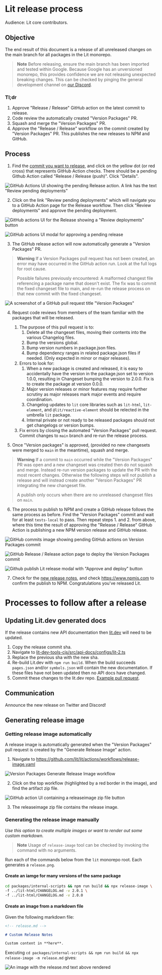 # Lit release process

Audience: Lit core contributors.

## Objective

The end result of this document is a release of all unreleased changes on the main branch for all packages in the Lit monorepo.

> **Note**
> Before releasing, ensure the main branch has been imported and tested within Google. Because Google has an unversioned monorepo, this provides confidence we are not releasing unexpected breaking changes. This can be checked by pinging the general development channel on [our Discord](https://discord.com/invite/buildWithLit).

### Tl;dr

1. Approve "Release / Release" GitHub action on the latest commit to release.
1. Code review the automatically created "Version Packages" PR.
1. Squash and merge the "Version Packages" PR.
1. Approve the "Release / Release" workflow on the commit created by "Version Packages" PR. This publishes the new releases to NPM and GitHub.

## Process

1. Find the [commit you want to release](https://github.com/lit/lit/commits/main), and click on the yellow dot (or red cross) that represents GitHub Action checks. There should be a pending Github Action called "Release / Release (push)". Click "Details".

![GitHub Actions UI showing the pending Release action. A link has the text "Review pending deployments"](./images/lit-release-process/release-github-action-review-pending.png)

2. Click on the link "Review pending deployments" which will navigate you to a GitHub Action page for the Release workflow. Then click "Review deployments" and approve the pending deployment.

![GitHub actions UI for the Release showing a "Review deployments" button](./images/lit-release-process/github-actions-release-pending-ui.png)

![GitHub actions UI modal for approving a pending release](./images/lit-release-process/review-pending-release-modal-ui.png)

3. The GitHub release action will now automatically generate a "Version Packages" PR.

> **Warning**
> If a Version Packages pull request has not been created, an error may have occurred in the GitHub action run. Look at the full logs for root cause.
>
> Possible failures previously encountered: A malformed changest file referencing a package name that doesn't exist.
> The fix was to commit the fixed changeset file to main, and re-run the release process on that new commit with the fixed changeset.

![A screenshot of a GitHub pull request title "Version Packages"](./images/lit-release-process/version-packages-pr.png)

4. Request code reviews from members of the team familiar with the packages that will be released.

   1. The purpose of this pull request is to:
      1. Delete all the changeset files, moving their contents into the various Changelog files.
      1. Bump the versions global.
      1. Bump version numbers in package.json files.
      1. Bump dependency ranges in related package.json files if needed. (Only expected in minor or major releases).
   1. Errors to look for:
      1. When a new package is created and released, it is easy to accidentally have the version in the package.json set to version 1.0.0, resulting in Changeset bumping the version to 2.0.0. Fix is to create the package at version 0.0.0.
      1. Major version releases or minor features may require further scrutiny as major releases mark major events and require coordination.
      1. Changelog updates to `lit` core libraries such as `lit-html`, `lit-element`, and `@lit/reactive-element` should be relected in the umbrella `lit` package.
      1. Internal private or not ready to be released packages should not get changelogs or version bumps.
   1. Fix errors by closing the automated "Version Packages" pull request. Commit changes to `main` branch and re-run the release process.

5. Once "Version packages" is approved, (provided no new changesets were merged to `main` in the meantime), squash and merge.

> **Warning**
> If a commit to `main` occurred while the "Version Packages" PR was open and a new changeset was created then do not squash and merge.
> Instead re-run version packages to update the PR with the most recent changes. Otherwise the following steps will not publish a release and will instead create another "Version Packages" PR integrating the new changeset file.
>
> A publish only occurs when there are no unreleased changeset files on `main`.

6. The process to publish to NPM and create a GitHub release follows the same process as before. Find the "Version Packages" commit and wait for at least `tests-local` to pass. Then repeat steps 1. and 2. from above, where this time the result of approving the "Release / Release" GitHub Action is publishing a new NPM version release and GitHub release.

![GitHub commits image showing pending GitHub actions on Version Packages commit](./images/lit-release-process/version-packages-commit-actions.png)

![GitHub Release / Release action page to deploy the Version Packages commit](./images/lit-release-process/version-packages-release-action-ui.png)

![Github publish Lit release modal with "Approve and deploy" button](./images/lit-release-process/publish-lit-release-modal.png)

7. Check for the [new release notes](https://github.com/lit/lit/releases), and check https://www.npmjs.com to confirm the publish to NPM. Congratulations you've released Lit.

# Processes to follow after a release

## Updating Lit.dev generated docs

If the release contains new API documentation then [lit.dev](https://lit.dev) will need to be updated.

1. Copy the release commit sha.
2. Navigate to [lit-dev-tools-cjs/src/api-docs/configs/lit-2.ts](https://github.com/lit/lit.dev/blob/7da810ec1e0a77ddea516cad3a5c9f166ce718c1/packages/lit-dev-tools-cjs/src/api-docs/configs/lit-2.ts#L24)
3. Replace the previous sha with the new sha.
4. Re-build Lit.dev with `npm run build`. When the build succeeds `pages.json` and/or `symbols.json` will contain the new documentation. If these files have not been updated then no API docs have changed.
5. Commit these changes to the lit.dev repo. [Example pull request](https://github.com/lit/lit.dev/pull/692).

## Communication

Announce the new release on Twitter and Discord!

## Generating release image

### Getting release image automatically

A release image is automatically generated when the "Version Packages" pull request is created by the "Generate Release Image" action.

1. Navigate to https://github.com/lit/lit/actions/workflows/release-image.yaml

![Version Packages Generate Release Image workflow](./images/lit-release-process/release-image-workflow.png)

2. Click on the top workflow (highlighted by a red border in the image), and find the artifact zip file.

![GitHub action UI containing a releaseimage zip file button](./images/lit-release-process/release-image-action-with-zip-file.png)

3. The releaseimage zip file contains the release image.

### Generating the release image manually

_Use this option to create multiple images or want to render out some custom markdown._

> **Note**
> Usage of `release-image` tool can be checked by invoking the command with no arguments.

Run each of the commands below from the `lit` monorepo root. Each generates a `release.png`.

#### Create an iamge for many versions of the same package

```sh
cd packages/internal-scripts && npm run build && npx release-image \
-f ../lit-html/CHANGELOG.md -v 2.0.1 \
-f ../lit-html/CHANGELOG.md -v 2.0.0
```

#### Create an image from a markdown file

Given the following markdown file:

```md
<!-- release.md -->

# Custom Release Notes

Custom content in **here**.
```

Executing `cd packages/internal-scripts && npm run build && npx release-image -m release.md` gives:

![An image with the release.md text above rendered](./images/lit-release-process/sample-custom-release-image.png)
